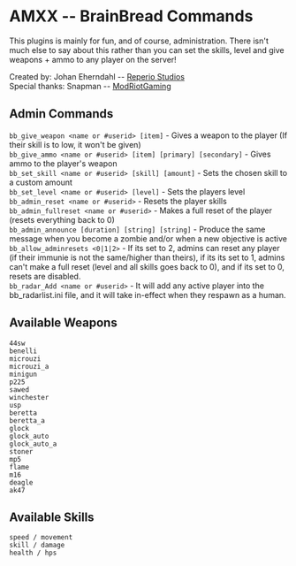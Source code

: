 AMXX -- BrainBread Commands
=====================

This plugins is mainly for fun, and of course, administration. There isn't much else to say about this rather than you can set the skills, level and give weapons + ammo to any player on the server!

Created by: Johan Eherndahl -- [Reperio Studios](http://reperio-studios.net/)  
Special thanks: Snapman -- [ModRiotGaming](http://modriot.ga/)  


Admin Commands
-----------
`bb_give_weapon <name or #userid> [item]` - Gives a weapon to the player (If their skill is to low, it won't be given)  
`bb_give_ammo <name or #userid> [item] [primary] [secondary]` - Gives ammo to the player's weapon  
`bb_set_skill <name or #userid> [skill] [amount]` - Sets the chosen skill to a custom amount  
`bb_set_level <name or #userid> [level]` - Sets the players level  
`bb_admin_reset <name or #userid>` - Resets the player skills  
`bb_admin_fullreset <name or #userid>` - Makes a full reset of the player (resets everything back to 0)  
`bb_admin_announce [duration] [string] [string]` - Produce the same message when you become a zombie and/or when a new objective is active  
`bb_allow_adminresets <0|1|2>` - If its set to 2, admins can reset any player (if their immunie is not the same/higher than theirs), if its its set to 1, admins can't make a full reset (level and all skills goes back to 0), and if its set to 0, resets are disabled.  
`bb_radar_Add <name or #userid>` - It will add any active player into the bb_radarlist.ini file, and it will take in-effect when they respawn as a human.  

Available Weapons
-----------
`44sw`  
`benelli`  
`microuzi`  
`microuzi_a`  
`minigun`  
`p225`  
`sawed`  
`winchester`  
`usp`  
`beretta`  
`beretta_a`  
`glock`  
`glock_auto`  
`glock_auto_a`  
`stoner`  
`mp5`  
`flame`  
`m16`  
`deagle`  
`ak47`  

Available Skills
-----------
`speed / movement`  
`skill / damage`  
`health / hps`  
